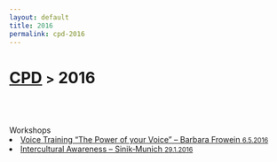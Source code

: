 ```yaml
---
layout: default
title: 2016
permalink: cpd-2016
---
```

<h1 class="page-title"><a href="https://zahra-claire-bahrani-peacock.github.io/cpd">CPD</a> <small>></small> 2016</h1><br>
<br>
<br>
Workshops
<li><a href="http://www.barbarafrowein.de/pg.1/professionelles-stimmtraining-sprechtraining.htm" target="_blank" title="Link in German.">Voice Training “The Power of your Voice” – Barbara Frowein <small>6.5.2016</small></a></li>  
  
<li><a href="https://www.facebook.com/pg/SinikMunich/about/?ref=page_internal" target="_blank" title="Link in German.">Intercultural Awareness – Sinik&#8209;Munich <small>29.1.2016</small></a></li>